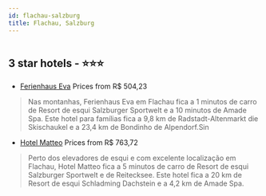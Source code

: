 ```yaml
---
id: flachau-salzburg
title: Flachau, Salzburg
---
```


<center><img src="https://i.travelapi.com/hotels/23000000/22760000/22756300/22756209/b52e17fc_z.jpg" alt="" /></center>


##  3 star hotels - ⭐️⭐️⭐️

-    [Ferienhaus Eva](https://www.hurb.com/br/aud/https://www.hurb.com/br/hotels/flachau/ferienhaus-eva-HT-7EME?cmp=18055) Prices from R$ 504,23
   > Nas montanhas, Ferienhaus Eva em Flachau fica a 1 minutos de carro de Resort de esqui Salzburger Sportwelt e a 10 minutos de Amade Spa.  Este hotel para famílias fica a 9,8 km de Radstadt-Altenmarkt die Skischaukel e a 23,4 km de Bondinho de Alpendorf.Sin
-    [Hotel Matteo](https://www.hurb.com/br/aud/https://www.hurb.com/br/hotels/flachau/hotel-matteo-HT-EQC5?cmp=18055) Prices from R$ 763,72
   > Perto dos elevadores de esqui e com excelente localização em Flachau, Hotel Matteo fica a 5 minutos de carro de Resort de esqui Salzburger Sportwelt e de Reitecksee.  Este hotel fica a 20 km de Resort de esqui Schladming Dachstein e a 4,2 km de Amade Spa.
